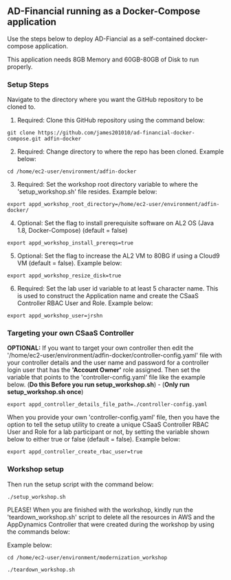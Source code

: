 ## AD-Financial running as a Docker-Compose application


Use the steps below to deploy AD-Fiancial as a self-contained docker-compose application.

This application needs 8GB Memory and 60GB-80GB of Disk to run properly.

### Setup Steps

Navigate to the directory where you want the GitHub repository to be cloned to.

1. Required: Clone this GitHub repository using the command below:

```
git clone https://github.com/james201010/ad-financial-docker-compose.git adfin-docker
```

2. Required: Change directory to where the repo has been cloned.  Example below:

```
cd /home/ec2-user/environment/adfin-docker
```

3. Required: Set the workshop root directory variable to where the 'setup_workshop.sh' file resides.  Example below:

```
export appd_workshop_root_directory=/home/ec2-user/environment/adfin-docker/
```

4. Optional: Set the flag to install prerequisite software on AL2 OS (Java 1.8, Docker-Compose) (default = false)

```
export appd_workshop_install_prereqs=true
```

5. Optional: Set the flag to increase the AL2 VM to 80BG if using a Cloud9 VM (default = false).  Example below:

```
export appd_workshop_resize_disk=true
```

6. Required: Set the lab user id variable to at least 5 character name. This is used to construct the Application name and create the CSaaS Controller RBAC User and Role.  Example below:
```
export appd_workshop_user=jrshn
```

### Targeting your own CSaaS Controller

**OPTIONAL:** If you want to target your own controller then edit the '/home/ec2-user/environment/adfin-docker/controller-config.yaml' file with your controller details and the user name and password for a controller login user that has the **'Account Owner'** role assigned.  Then set the variable that points to the 'controller-config.yaml' file like the example below. (**Do this Before you run setup_workshop.sh**) - (**Only run setup_workshop.sh once**)

```
export appd_controller_details_file_path=./controller-config.yaml
```

When you provide your own 'controller-config.yaml' file, then you have the option to tell the setup utility to create a unique CSaaS Controller RBAC User and Role for a lab participant or not, by setting the variable shown below to either true or false (default = false).  Example below:

```
export appd_controller_create_rbac_user=true
```


### Workshop setup
Then run the setup script with the command below:

```
./setup_workshop.sh
```



PLEASE! When you are finished with the workshop, kindly run the 'teardown_workshop.sh' script to delete all the resources in AWS and the AppDynamics Controller that were created during the workshop by using the commands below:

Example below:
```
cd /home/ec2-user/environment/modernization_workshop

./teardown_workshop.sh
```

